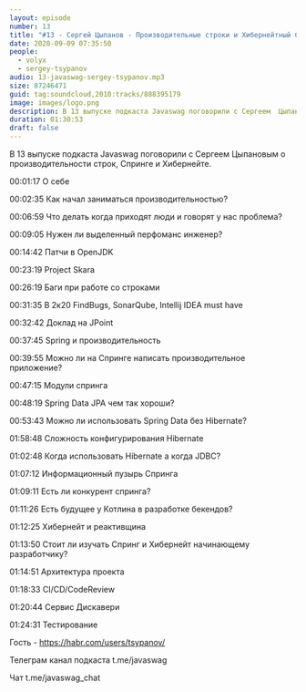 ```yaml
---
layout: episode
number: 13
title: "#13 - Сергей Цыпанов - Производительные строки и Хибернейтный Спринг"
date: 2020-09-09 07:35:50
people:
  - volyx
  - sergey-tsypanov
audio: 13-javaswag-sergey-tsypanov.mp3
size: 87246471
guid: tag:soundcloud,2010:tracks/888395179
image: images/logo.png
description: В 13 выпуске подкаста Javaswag поговорили с Сергеем  Цыпановым о производительности строк, Спринге и Хибернейте.
duration: 01:30:53
draft: false
---
```


В 13 выпуске подкаста Javaswag поговорили с Сергеем  Цыпановым о производительности строк, Спринге и Хибернейте.



00:01:17	О себе

00:02:35	Как начал заниматься производительностью?	 

00:06:59	Что делать когда приходят люди и говорят у нас проблема?

00:09:05	Нужен ли выделенный перфоманс инженер?	 

00:14:42	Патчи в OpenJDK	 

00:23:19	Project Skara	 

00:26:19	Баги при работе со строками	 

00:31:35	В 2к20 FindBugs, SonarQube, Intellij IDEA must have	 

00:32:42	Доклад на JPoint	 

00:37:45	Spring и производительность	 

00:39:55	Можно ли на Спринге написать производительное приложение?	 

00:47:15	Модули спринга	 

00:48:19	Spring Data JPA чем так хороши?	 

00:53:43	Можно ли использовать Spring Data без Hibernate?	 

01:58:48	Сложность конфигурирования Hibernate	 

01:02:48	Когда использовать Hibernate а когда JDBC?	 

01:07:12	Информационный пузырь Спринга	 

01:09:11	Есть ли конкурент спринга?	 

01:11:26	Есть будущее у Котлина в разработке бекендов?	 

01:12:25	Хибернейт и реактивщина	 

01:13:50	Стоит ли изучать Спринг и Хибернейт начинающему разработчику?	 

01:14:51	Архитектура проекта	 

01:18:33	CI/CD/CodeReview	 

01:20:44	Сервис Дискавери	 

01:24:31	Тестирование



Гость - https://habr.com/users/tsypanov/



Телеграм канал подкаста t.me/javaswag



Чат t.me/javaswag_chat
